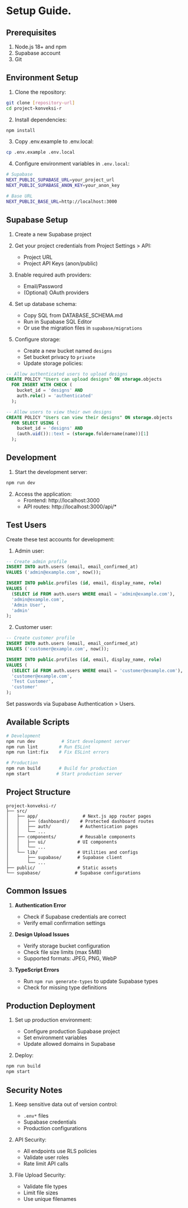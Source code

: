 # Setup Guide.

## Prerequisites

1. Node.js 18+ and npm
2. Supabase account
3. Git

## Environment Setup

1. Clone the repository:
```bash
git clone [repository-url]
cd project-konveksi-r
```

2. Install dependencies:
```bash
npm install
```

3. Copy .env.example to .env.local:
```bash
cp .env.example .env.local
```

4. Configure environment variables in `.env.local`:
```bash
# Supabase
NEXT_PUBLIC_SUPABASE_URL=your_project_url
NEXT_PUBLIC_SUPABASE_ANON_KEY=your_anon_key

# Base URL
NEXT_PUBLIC_BASE_URL=http://localhost:3000
```

## Supabase Setup

1. Create a new Supabase project

2. Get your project credentials from Project Settings > API:
   - Project URL
   - Project API Keys (anon/public)

3. Enable required auth providers:
   - Email/Password
   - (Optional) OAuth providers

4. Set up database schema:
   - Copy SQL from DATABASE_SCHEMA.md
   - Run in Supabase SQL Editor
   - Or use the migration files in `supabase/migrations`

5. Configure storage:
   - Create a new bucket named `designs`
   - Set bucket privacy to `private`
   - Update storage policies:
```sql
-- Allow authenticated users to upload designs
CREATE POLICY "Users can upload designs" ON storage.objects
  FOR INSERT WITH CHECK (
    bucket_id = 'designs' AND
    auth.role() = 'authenticated'
  );

-- Allow users to view their own designs
CREATE POLICY "Users can view their designs" ON storage.objects
  FOR SELECT USING (
    bucket_id = 'designs' AND
    (auth.uid())::text = (storage.foldername(name))[1]
  );
```

## Development

1. Start the development server:
```bash
npm run dev
```

2. Access the application:
   - Frontend: http://localhost:3000
   - API routes: http://localhost:3000/api/*

## Test Users

Create these test accounts for development:

1. Admin user:
```sql
-- Create admin profile
INSERT INTO auth.users (email, email_confirmed_at)
VALUES ('admin@example.com', now());

INSERT INTO public.profiles (id, email, display_name, role)
VALUES (
  (SELECT id FROM auth.users WHERE email = 'admin@example.com'),
  'admin@example.com',
  'Admin User',
  'admin'
);
```

2. Customer user:
```sql
-- Create customer profile
INSERT INTO auth.users (email, email_confirmed_at)
VALUES ('customer@example.com', now());

INSERT INTO public.profiles (id, email, display_name, role)
VALUES (
  (SELECT id FROM auth.users WHERE email = 'customer@example.com'),
  'customer@example.com',
  'Test Customer',
  'customer'
);
```

Set passwords via Supabase Authentication > Users.

## Available Scripts

```bash
# Development
npm run dev          # Start development server
npm run lint        # Run ESLint
npm run lint:fix    # Fix ESLint errors

# Production
npm run build       # Build for production
npm start          # Start production server
```

## Project Structure

```
project-konveksi-r/
├── src/
│   ├── app/                 # Next.js app router pages
│   │   ├── (dashboard)/    # Protected dashboard routes
│   │   ├── auth/           # Authentication pages
│   │   └── ...
│   ├── components/         # Reusable components
│   │   ├── ui/            # UI components
│   │   └── ...
│   └── lib/               # Utilities and configs
│       ├── supabase/      # Supabase client
│       └── ...
├── public/                # Static assets
└── supabase/             # Supabase configurations
```

## Common Issues

1. **Authentication Error**
   - Check if Supabase credentials are correct
   - Verify email confirmation settings

2. **Design Upload Issues**
   - Verify storage bucket configuration
   - Check file size limits (max 5MB)
   - Supported formats: JPEG, PNG, WebP

3. **TypeScript Errors**
   - Run `npm run generate-types` to update Supabase types
   - Check for missing type definitions

## Production Deployment

1. Set up production environment:
   - Configure production Supabase project
   - Set environment variables
   - Update allowed domains in Supabase

2. Deploy:
```bash
npm run build
npm start
```

## Security Notes

1. Keep sensitive data out of version control:
   - `.env*` files
   - Supabase credentials
   - Production configurations

2. API Security:
   - All endpoints use RLS policies
   - Validate user roles
   - Rate limit API calls

3. File Upload Security:
   - Validate file types
   - Limit file sizes
   - Use unique filenames